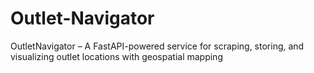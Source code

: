 # Outlet-Navigator
OutletNavigator – A FastAPI-powered service for scraping, storing, and visualizing outlet locations with geospatial mapping
